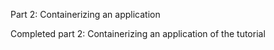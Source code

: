 Part 2: Containerizing an application

Completed part 2: Containerizing an application of the tutorial
